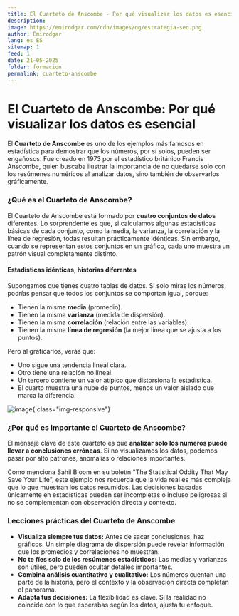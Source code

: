 ```yaml
---
title: El Cuarteto de Anscombe - Por qué visualizar los datos es esencial
description: 
image: https://emirodgar.com/cdn/images/og/estrategia-seo.png
author: Emirodgar
lang: es_ES
sitemap: 1
feed: 1
date: 21-05-2025
folder: formacion
permalink: cuarteto-anscombe
---
```


# El Cuarteto de Anscombe: Por qué visualizar los datos es esencial

El **Cuarteto de Anscombe** es uno de los ejemplos más famosos en estadística para demostrar que los números, por sí solos, pueden ser engañosos. Fue creado en 1973 por el estadístico británico Francis Anscombe, quien buscaba ilustrar la importancia de no quedarse solo con los resúmenes numéricos al analizar datos, sino también de observarlos gráficamente.

### ¿Qué es el Cuarteto de Anscombe?

El Cuarteto de Anscombe está formado por **cuatro conjuntos de datos** diferentes. Lo sorprendente es que, si calculamos algunas estadísticas básicas de cada conjunto, como la media, la varianza, la correlación y la línea de regresión, todas resultan prácticamente idénticas. Sin embargo, cuando se representan estos conjuntos en un gráfico, cada uno muestra un patrón visual completamente distinto.


#### Estadísticas idénticas, historias diferentes

Supongamos que tienes cuatro tablas de datos. Si solo miras los números, podrías pensar que todos los conjuntos se comportan igual, porque:

- Tienen la misma **media** (promedio).
- Tienen la misma **varianza** (medida de dispersión).
- Tienen la misma **correlación** (relación entre las variables).
- Tienen la misma **línea de regresión** (la mejor línea que se ajusta a los puntos).

Pero al graficarlos, verás que:

- Uno sigue una tendencia lineal clara.
- Otro tiene una relación no lineal.
- Un tercero contiene un valor atípico que distorsiona la estadística.
- El cuarto muestra una nube de puntos, menos un valor aislado que marca la diferencia.

![image](https://github.com/user-attachments/assets/e40dc1b9-edd8-44b3-98f1-a909b76447a0){:class="img-responsive"}

### ¿Por qué es importante el Cuarteto de Anscombe?

El mensaje clave de este cuarteto es que **analizar solo los números puede llevar a conclusiones erróneas**. Si no visualizamos los datos, podemos pasar por alto patrones, anomalías o relaciones importantes.

Como menciona Sahil Bloom en su boletín "The Statistical Oddity That May Save Your Life", este ejemplo nos recuerda que la vida real es más compleja que lo que muestran los datos resumidos. Las decisiones basadas únicamente en estadísticas pueden ser incompletas o incluso peligrosas si no se complementan con observación directa y contexto.

### Lecciones prácticas del Cuarteto de Anscombe

- **Visualiza siempre tus datos:** Antes de sacar conclusiones, haz gráficos. Un simple diagrama de dispersión puede revelar información que los promedios y correlaciones no muestran.
- **No te fíes solo de los resúmenes estadísticos:** Las medias y varianzas son útiles, pero pueden ocultar detalles importantes.
- **Combina análisis cuantitativo y cualitativo:** Los números cuentan una parte de la historia, pero el contexto y la observación directa completan el panorama.
- **Adapta tus decisiones:** La flexibilidad es clave. Si la realidad no coincide con lo que esperabas según los datos, ajusta tu enfoque.
